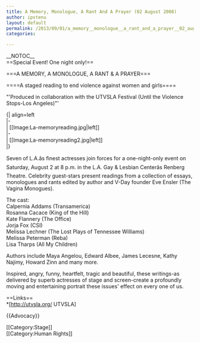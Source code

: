 ```yaml
---
title: A Memory, Monologue, A Rant And A Prayer (02 August 2008)
author: ipstenu
layout: default
permalink: /2013/09/01/a_memory__monologue__a_rant_and_a_prayer__02_august_2008_/
categories:

---
```

\_\_NOTOC\_\_  
==Special Event! One night only!==

===A MEMORY, A MONOLOGUE, A RANT & A PRAYER===

====A staged reading to end violence against women and girls====

"'Produced in collaboration with the UTVSLA Festival (Until the Violence Stops-Los Angeles)"'

{| align=left  
|-  
| [[Image:La-memoryreading.jpg|left]]  
|-  
| [[Image:La-memoryreading2.jpg|left]]  
|}

Seven of L.A.âs finest actresses join forces for a one-night-only event on Saturday, August 2 at 8 p.m. in the L.A. Gay & Lesbian Centerâs Renberg Theatre. Celebrity guest-stars present readings from a collection of essays, monologues and rants edited by author and V-Day founder Eve Ensler (The Vagina Monogues).

The cast:  
Calpernia Addams (Transamerica)  
Rosanna Cacace (King of the Hill)  
Kate Flannery (The Office)  
Jorja Fox (CSI)  
Melissa Lechner (The Lost Plays of Tennessee Williams)  
Melissa Peterman (Reba)  
Lisa Tharps (All My Children)

Authors include Maya Angelou, Edward Albee, James Lecesne, Kathy Najimy, Howard Zinn and many more.

Inspired, angry, funny, heartfelt, tragic and beautiful, these writings-as delivered by superb actresses of stage and screen-create a profoundly moving and entertaining portrait these issues' effect on every one of us.

==Links==  
*[http://utvsla.org/ UTVSLA]

{{Advocacy}}

[[Category:Stage]]  
[[Category:Human Rights]]